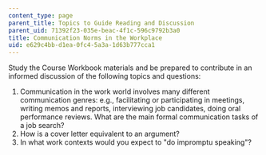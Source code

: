 ```yaml
---
content_type: page
parent_title: Topics to Guide Reading and Discussion
parent_uid: 71392f23-035e-beac-4f1c-596c9792b3a0
title: Communication Norms in the Workplace
uid: e629c4bb-d1ea-0fc4-5a3a-1d63b777cca1
---
```


Study the Course Workbook materials and be prepared to contribute in an informed discussion of the following topics and questions:

1.  Communication in the work world involves many different communication genres: e.g., facilitating or participating in meetings, writing memos and reports, interviewing job candidates, doing oral performance reviews. What are the main formal communication tasks of a job search?
2.  How is a cover letter equivalent to an argument?
3.  In what work contexts would you expect to "do impromptu speaking"?